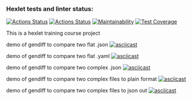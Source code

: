 ### Hexlet tests and linter status:
[![Actions Status](https://github.com/dr-angekok/python-project-lvl2/workflows/hexlet-check/badge.svg)](https://github.com/dr-angekok/python-project-lvl2/actions)
[![Actions Status](https://github.com/dr-angekok/python-project-lvl2/workflows/Python%20package%20tests/badge.svg)](https://github.com/dr-angekok/python-project-lvl2/actions)
[![Maintainability](https://api.codeclimate.com/v1/badges/a99a88d28ad37a79dbf6/maintainability)](https://codeclimate.com/github/dr-angekok/python-project-lvl2/python-package/maintainability)
[![Test Coverage](https://api.codeclimate.com/v1/badges/a99a88d28ad37a79dbf6/test_coverage)](https://codeclimate.com/github/dr-angekok/python-project-lvl2/python-package/test_coverage)

This is a hexlet training course project

demo of gendiff to compare two flat .json
[![asciicast](https://asciinema.org/a/eFD1iLgf92pkszpCPfZtWpeBc.svg)](https://asciinema.org/a/eFD1iLgf92pkszpCPfZtWpeBc)

demo of gendiff to compare two flat .yaml
[![asciicast](https://asciinema.org/a/k7G3bhPQ26b6ElxuUHM4PcFsH.svg)](https://asciinema.org/a/k7G3bhPQ26b6ElxuUHM4PcFsH)

demo of gendiff to compare two complex .json
[![asciicast](https://asciinema.org/a/XzFbK0G75PK7Yul8EFtHA8jpr.svg)](https://asciinema.org/a/XzFbK0G75PK7Yul8EFtHA8jpr)

demo of gendiff to compare two complex files to plain format
[![asciicast](https://asciinema.org/a/NHo2RqbwKGroHQUFjkKQagEpS.svg)](https://asciinema.org/a/NHo2RqbwKGroHQUFjkKQagEpS)

demo of gendiff to compare two complex files to json out
[![asciicast](https://asciinema.org/a/rrjmrePF3geb77GayqB30lqDn.svg)](https://asciinema.org/a/rrjmrePF3geb77GayqB30lqDn)
